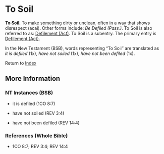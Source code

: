 # To Soil
**To Soil**. 
To make something dirty or unclean, often in a way that shows disrespect (acai). 
Other forms include: 
*Be Defiled (Pass.)*. 
To Soil is also referred to as: 
[Defilement (Act)](Defilement.md). 
To Soil is a subentry. The primary entry is 
[Defilement (Act)](Defilement.md). 




In the New Testament (BSB), words representing “To Soil” are translated as 
*it is defiled* (1x), *have not soiled* (1x), *have not been defiled* (1x). 


Return to [Index](00-Index.md)

## More Information

### NT Instances (BSB)

* it is defiled (1CO 8:7)

* have not soiled (REV 3:4)

* have not been defiled (REV 14:4)



### References (Whole Bible)

* 1CO 8:7; REV 3:4; REV 14:4



